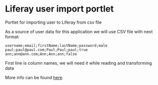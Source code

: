 # Liferay user import portlet
Portlet for importing user to Liferay from csv file


As a source of user data for this application we will use CSV file with next format:
	
	username;email;firstName;lastName;password;male
	paul;paul@paul.com;Paul;Paul;paul;true
	ann;ann@ann.com;Ann;Ann;ann;false

First line is column names, we will need it while reading and transforming data

More info can be found [here](http://java-liferay.blogspot.com/2012/09/how-to-make-users-import-into-liferay.html).

